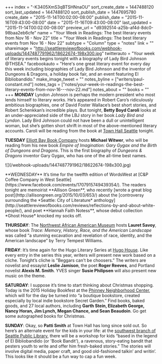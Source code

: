 +++
index = "-K3405XmS3qBTSHNnaOU"
sort_create_date = 1447488120
sort_last_updated = 1447488120
sort_publish_date = 1447695780
create_date = "2015-11-14T00:02:00-08:00"
publish_date = "2015-11-16T09:43:00-08:00"
date = "2015-11-16T09:43:00-08:00"
last_updated = "2015-11-14T00:02:00-08:00"
preview_url = "d9392514-a25b-af4d-8dc0-98baa2eb6cfe"
name = "Your Week in Readings: The best literary events from Nov 16 - Nov 22"
title = "Your Week in Readings: The best literary events from Nov 16 - Nov 22"
subtype = "Column"
type = "notes"
link = ""
shareimage = "http://seattlereviewofbooks.com/webhook-uploads/1447487791962/18622674-198x300.jpg"
twitterauto = "Your week of literary events begins tonight with a biography of Lady Bird Johnson @THSEA."
facebookauto = "Here's one great literary event for every day this week including biographies of Lady Bird Johnson and the inventor of Dungeons & Dragons, a holiday book fair, and an event featuring El Bibliobandido."
make_image_tweet = ""
notes_byline = ["writers/paul-constant.md"]
notes_tags = ["notes/your-week-in-readings-the-best-literary-events-from-nov-16---nov-22.md"]
notes_about = ""
books = ""
+++
**MONDAY** Lyndon Johnson is perhaps the modern president who most lends himself to literary works. He’s appeared in Robert Caro’s ridiculously ambitious biographies, one of David Foster Wallace’s best short stories, and Robert Schenkkan’s incredible plays. But tonight, **Betty Boyd Caroli** looks at an under-appreciated side of the LBJ story in her book *Lady Bird and Lyndon*. Lady Bird Johnson could not have been a dull or unintelligent woman, but she’s gotten short shrift in most of the above-mentioned literary accounts. Caroli will be reading from the book at [Town Hall Seattle](http://www2.bookstore.washington.edu/_events/events_cal.taf?evmonth=11&evyear=2015&eventid=2015070816233800&pre=20151108&pst=20151124) tonight. 

**TUESDAY** [Elliott Bay Book Company](http://www.elliottbaybook.com/event/michael-witwer) hosts **Michael Witwer**, who will be reading from his new book *Empire of Imagination: Gary Gygax and the Birth of Dungeons and Dragons*. This is the first biography of *Dungeons & Dragons* inventor Gary Gygax, who has one of the all-time best names.

<p class="image-left">![](/webhook-uploads/1447487791962/18622674-198x300.jpg)</p>**WEDNESDAY** It’s time for the twelfth edition of WordsWest at [C&P Coffee Company in West Seattle](https://www.facebook.com/events/1707915749439354/). The readers tonight are memoirist **Allison Green**, who recently [wrote a great blog post](http://allisongreen.org/2015/10/03/653/) about the [controversy surrounding the *Seattle: City of Literature* anthology](http://seattlereviewofbooks.com/reviews/reflections-by-and-about-white-people/), and poet **Hannah Faith Notess**, whose debut collection *Ghost House* knocked my socks off. 

**THURSDAY**: The [Northwest African American Museum](http://www.elliottbaybook.com/event/lauret-savoy-northwest-african-american-museum) hosts **Lauret Savoy**, whose book *Trace: Memory, History, Race, and the American Landscape* was called “a stunning excavation and revelation of race, identity, and the American landscape” by Terry Tempest Williams.

**FRIDAY**:  It’s time again for the Hugo Literary Series at [Hugo House](https://www.facebook.com/events/842610815858372/). Like every entry in the series this year, writers will present new work based on a cliche. Tonight’s cliche is "Beggars can't be choosers.” The writers are novelist and essayist **Leslie Jamison**, the poet **Roger Reeves**, and Portland novelist **Alexis M. Smith**. YVES singer **Susie Philipsen** will also present new music on the theme.

**SATURDAY**: I suppose it’s time to start thinking about Christmas shopping. Today is the 2015 Holiday Bookfest at the [Phinney Neighborhood Center](https://www.facebook.com/events/1693877697509744/), which will for the day be turned into “a boutique bookstore, created especially by local indie bookstore Secret Garden.” Find books, baked goods, and 27 local authors, including **Garth Stein, Elizabeth George, Nancy Horan, Jim Lynch, Megan Chance, and Sean Beaudoin**. Go get some autographed books for Christmas.

**SUNDAY**: Okay, so **Patti Smith** at Town Hall has long since sold out. So here’s an alternate event for the kids in your life: at the [southwest branch of Seattle Public Library](http://www.spl.org/calendar-of-events?trumbaEmbed=view%3Devent%26eventid%3D116804269), there will be a workshop for kids “based in the legend of El Bibliobandido (or 'Book Bandit'), a ravenous, story-eating bandit that pesters youth to write and offer him fresh-baked stories.” The stories will involve digital media, paper craft, and good old-fashioned talkin’ and writin’. This looks like it should be a fun way to cap a fun week.